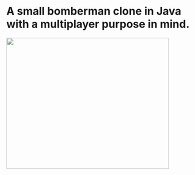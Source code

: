 # A small bomberman clone in Java with a multiplayer purpose in mind. #

<a href='http://www.youtube.com/watch?feature=player_embedded&v=g9GdlJKZV6E' target='_blank'><img src='http://img.youtube.com/vi/g9GdlJKZV6E/0.jpg' width='425' height=344 /></a>